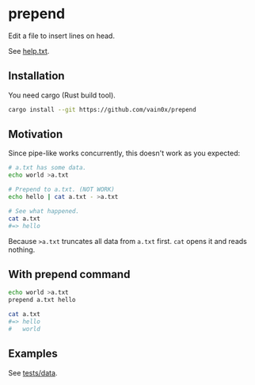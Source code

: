# prepend

Edit a file to insert lines on head.

See [help.txt](./src/help.txt).

## Installation

You need cargo (Rust build tool).

```sh
cargo install --git https://github.com/vain0x/prepend
```

## Motivation

Since pipe-like works concurrently, this doesn't work as you expected:

```sh
# a.txt has some data.
echo world >a.txt

# Prepend to a.txt. (NOT WORK)
echo hello | cat a.txt - >a.txt

# See what happened.
cat a.txt
#=> hello
```

Because `>a.txt` truncates all data from `a.txt` first. `cat` opens it and reads nothing.

## With prepend command

```sh
echo world >a.txt
prepend a.txt hello

cat a.txt
#=> hello
#   world
```

## Examples

See [tests/data](tests/data).
